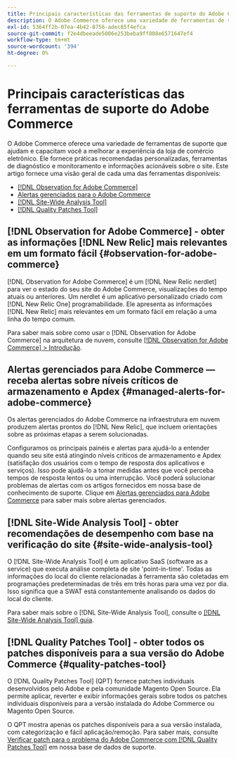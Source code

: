```yaml
---
title: Principais características das ferramentas de suporte do Adobe Commerce
description: O Adobe Commerce oferece uma variedade de ferramentas de suporte que ajudam e capacitam você a melhorar a experiência da loja de comércio eletrônico.
exl-id: 5364ff2b-07ea-4b42-8756-adec85f4efca
source-git-commit: f2e4dbeeade5006e253beba9ff808e6571647ef4
workflow-type: tm+mt
source-wordcount: '394'
ht-degree: 0%

---
```


# Principais características das ferramentas de suporte do Adobe Commerce

O Adobe Commerce oferece uma variedade de ferramentas de suporte que ajudam e capacitam você a melhorar a experiência da loja de comércio eletrônico.
Ele fornece práticas recomendadas personalizadas, ferramentas de diagnóstico e monitoramento e informações acionáveis sobre o site.
Este artigo fornece uma visão geral de cada uma das ferramentas disponíveis:

* [[!DNL Observation for Adobe Commerce]](#observation-for-adobe-commerce)
* [Alertas gerenciados para o Adobe Commerce](#managed-alerts-for-adobe-commerce)
* [[!DNL Site-Wide Analysis Tool]](#site-wide-analysis-tool)
* [[!DNL Quality Patches Tool]](#quality-patches-tool)

## [!DNL Observation for Adobe Commerce] - obter as informações [!DNL New Relic] mais relevantes em um formato fácil {#observation-for-adobe-commerce}

[!DNL Observation for Adobe Commerce] é um [!DNL New Relic nerdlet] para ver o estado do seu site do Adobe Commerce, visualizações do tempo atuais ou anteriores. Um nerdlet é um aplicativo personalizado criado com [!DNL New Relic One] programabilidade. Ele apresenta as informações [!DNL New Relic] mais relevantes em um formato fácil em relação a uma linha do tempo comum.

Para saber mais sobre como usar o [!DNL Observation for Adobe Commerce] na arquitetura de nuvem, consulte [[!DNL Observation for Adobe Commerce] > Introdução](https://experienceleague.adobe.com/docs/commerce-operations/tools/observation-for-adobe-commerce/intro.html).

## Alertas gerenciados para Adobe Commerce — receba alertas sobre níveis críticos de armazenamento e Apdex  {#managed-alerts-for-adobe-commerce}

Os alertas gerenciados do Adobe Commerce na infraestrutura em nuvem produzem alertas prontos do [!DNL New Relic], que incluem orientações sobre as próximas etapas a serem solucionadas.

Configuramos os principais painéis e alertas para ajudá-lo a entender quando seu site está atingindo níveis críticos de armazenamento e Apdex (satisfação dos usuários com o tempo de resposta dos aplicativos e serviços). Isso pode ajudá-lo a tomar medidas antes que você perceba tempos de resposta lentos ou uma interrupção. Você poderá solucionar problemas de alertas com os artigos fornecidos em nossa base de conhecimento de suporte. Clique em [Alertas gerenciados para Adobe Commerce](/help/support-tools/managed-alerts-for-adobe-commerce/managed-alerts-for-magento-commerce.md) para saber mais sobre alertas gerenciados.


## [!DNL Site-Wide Analysis Tool] - obter recomendações de desempenho com base na verificação do site {#site-wide-analysis-tool}

O [!DNL Site-Wide Analysis Tool] é um aplicativo SaaS (software as a service) que executa análise completa de site &#39;point-in-time&#39;. Todas as informações do local do cliente relacionadas à ferramenta são coletadas em programações predeterminadas de três em três horas para uma vez por dia. Isso significa que a SWAT está constantemente analisando os dados do local do cliente.

Para saber mais sobre o [!DNL Site-Wide Analysis Tool], consulte o [[!DNL Site-Wide Analysis Tool] guia](https://experienceleague.adobe.com/docs/commerce-operations/tools/site-wide-analysis-tool/intro.html).

## [!DNL Quality Patches Tool] - obter todos os patches disponíveis para a sua versão do Adobe Commerce {#quality-patches-tool}

O [!DNL Quality Patches Tool] (QPT) fornece patches individuais desenvolvidos pelo Adobe e pela comunidade Magento Open Source. Ela permite aplicar, reverter e exibir informações gerais sobre todos os patches individuais disponíveis para a versão instalada do Adobe Commerce ou Magento Open Source.

O QPT mostra apenas os patches disponíveis para a sua versão instalada, com categorização e fácil aplicação/remoção. Para saber mais, consulte [Verificar patch para o problema do Adobe Commerce com [!DNL Quality Patches Tool]](/help/support-tools/patches-available-in-qpt-tool/check-patch-for-magento-issue-with-magento-quality-patches.md) em nossa base de dados de suporte.
